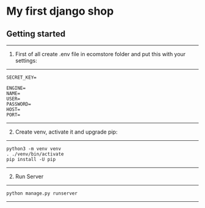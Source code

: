 # My first django shop

## Getting started
--------

1. First of all create .env file in ecomstore folder and put this with your settings:
***
    SECRET_KEY=

    ENGINE=
    NAME=
    USER=
    PASSWORD=
    HOST=
    PORT=
***
2. Create venv, activate it and upgrade pip:
***
    python3 -m venv venv
    . ./venv/bin/activate
    pip install -U pip
***
2. Run Server
***
    python manage.py runserver
***
